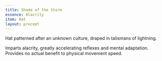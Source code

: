 ```yaml
---
title: Shade of the Storm
essence: Alacrity
item: Hat
layout: precept
---
```

Hat patterned after an unknown culture, draped in talismans of lightning.

Imparts alacrity, greatly accelerating reflexes and mental adaptation. Provides no actual benefit to physical movement speed.
